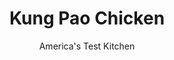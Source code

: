 ---
layout: ../../layouts/MarkdownPostLayout.astro
title: Kung Pao Chicken
author: America's Test Kitchen
pubDate: 2023-03-15
description: "Just four ingredients—broth, oyster sauce, hot sauce, and cornstarch—make an easy and tasty sauce for the chicken. "
image_url: https://res.cloudinary.com/hksqkdlah/image/upload/ar_1:1,c_fill,dpr_2.0,f_auto,fl_lossy.progressive.strip_profile,g_faces:auto,q_auto:low,w_344/10195_sfs-kung-pao-chicken-01
tags: ["Main Courses","American","Chicken","Weeknight","30-Minute Suppers"]
calories: 1750
protein: 40
carbohydrates: 9
fats: 
fiber: 2
ingredients: ["1 cup, low-sodium chicken broth","3 tablespoons, oyster sauce","2 teaspoons, hot sauce","2 teaspoons, cornstarch","3 tablespoons, vegetable oil","1 1/2 pounds, boneless, skinless chicken thighs, trimmed and cut into 1-inch pieces","1/2 cup, dry-roasted peanuts","1 , red bell pepper, stemmed, seeded, and cut into 1/2-inch pieces","3 , garlic cloves, minced","1 tablespoon, grated fresh ginger"]
serves: 4
time: "30 minutes"
instructions: ["Whisk broth, oyster sauce, hot sauce, and cornstarch together in medium bowl; set aside. Heat 2 tablespoons oil in 12-inch nonstick skillet over medium-high heat until just smoking. Add chicken and peanuts and cook until chicken is lightly browned, about 4 minutes. Transfer chicken and peanuts to plate.","Heat remaining 1 tablespoon oil in now-empty skillet over medium-high heat until just smoking. Add bell pepper and cook until lightly browned, about 3 minutes. Stir in garlic and ginger and cook until fragrant, about 30 seconds. Stir in broth mixture and bring to boil. Add chicken, peanuts, and any accumulated juice from plate and simmer until sauce has ­thickened and chicken is cooked through, about 4 minutes. Serve."]
nutrition: ["680 mg Potassium","416 mg Phosphorus","42 mg Calcium","2 mg Iron","75 mg Magnesium","615 mg Sodium","3 mg Zinc","27 g Fat","12 mg Niacin (B3)","14 g Monounsaturated","6 g Polyunsaturated","40 mg Vitamin C","159 mg Cholesterol","3 g Saturated","2 g Fiber","66 µg Folate (food)","2 g Sugars","6 µg Vitamin K","231 g Water","9 g Carbs","66 µg Folate equivalent (total)","40 g Protein","4 mg Vitamin E","1 µg Vitamin B12","58 µg Vitamin A","437 kcal Energy","1750 calories"]
notes: "Serve with rice and steamed broccoli."
---